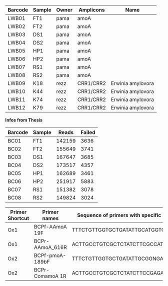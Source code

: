 | Barcode | Sample | Owner | Amplicons | Name |
|---------|----------|--------|-----------|-------|
| LWB01 | FT1 | pama | amoA | |
| LWB02 | FT2 | pama | amoA | |
| LWB03 | DS1 | pama | amoA | |
| LWB04 | DS2 | pama | amoA | |
| LWB05 | HP1 | pama | amoA | |
| LWB06 | HP2 | pama | amoA | |
| LWB07 | RS1 | pama | amoA | |
| LWB08 | RS2 | pama | amoA | |
| LWB09 | K18 | rezz | CRR1/CRR2 | Erwinia amylovora |
| LWB10 | K44 | rezz | CRR1/CRR2 | Erwinia amylovora |
| LWB11 | K74 | rezz | CRR1/CRR2 | Erwinia amylovora |
| LWB12 | K79 | rezz | CRR1/CRR2 | Erwinia amylovora |

**Infos from Thesis**

 Barcode | Sample | Reads  | Failed |
| ------- | ------ | ------ | ------ |
| BC01  | FT1 | 142159 | 3636 |
| BC02 | FT2 | 155649 | 3741 |
| BC03 | DS1 | 167647 | 3685 |
| BC04 | DS2 | 173517 | 4357 |
| BC05 | HP1 | 162689 | 3461 |
| BC06 | HP2 | 251917 | 5883 |
| BC07 | RS1 | 151382 | 3078 |
| BC08 | RS2 | 149824 | 3024 |

| Primer Shortcut | Primer names     | Sequence of primers with specific sequence attached |
| --------------- | ---------------- | --------------------------------------------------- |
| Ox1             | BCPf-AAmoA 19F   | TTTCTGTTGGTGCTGATATTGCATGGTCTGGYTWAGACG             |
| Ox1             | BCPr-AAmoA\_616R | ACTTGCCTGTCGCTCTATCTTCGCCATCCABCKRTANGTCCA          |
| Ox2             | BCPf-pmoA-189bF  | TTTCTGTTGGTGCTGATATTGCGGNGACTGGGACTTYTGG            |
| Ox2             | BCPr-ComamoA 1R  | ACTTGCCTGTCGCTCTATCTTCCGAGATCATGGTGCTGTGAC          |
